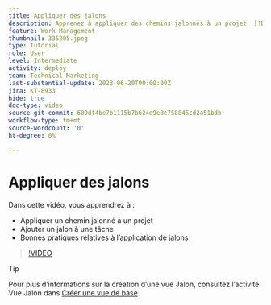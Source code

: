 ```yaml
---
title: Appliquer des jalons
description: Apprenez à appliquer des chemins jalonnés à un projet  [!DNL  Workfront]  et à associer des tâches clés à des étapes de jalons au sein du projet.
feature: Work Management
thumbnail: 335205.jpeg
type: Tutorial
role: User
level: Intermediate
activity: deploy
team: Technical Marketing
last-substantial-update: 2023-06-20T00:00:00Z
jira: KT-8933
hide: true
doc-type: video
source-git-commit: 609df4be7b1115b7b624d9e8e758845cd2a51bdb
workflow-type: tm+mt
source-wordcount: '0'
ht-degree: 0%

---
```


# Appliquer des jalons

Dans cette vidéo, vous apprendrez à :

* Appliquer un chemin jalonné à un projet
* Ajouter un jalon à une tâche
* Bonnes pratiques relatives à l’application de jalons

>[!VIDEO](https://video.tv.adobe.com/v/335205/?quality=12&learn=on)

>[!TIP]
>
>Pour plus d’informations sur la création d’une vue Jalon, consultez l’activité Vue Jalon dans [Créer une vue de base](https://experienceleague.adobe.com/docs/workfront-learn/tutorials-workfront/reporting/basic-reporting/create-a-basic-view.html?lang=fr).

